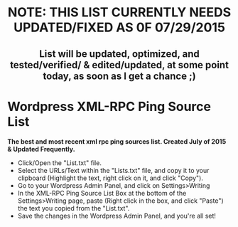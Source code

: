 <div align="center"><strong><h1> NOTE:  THIS LIST CURRENTLY NEEDS UPDATED/FIXED AS 0F 07/29/2015</h2></strong></div>
<div align="center"><h2>List will be updated, optimized, and tested/verified/ & edited/updated, at some point today, as soon as I get a chance ;) </h1></div>
<h1>Wordpress XML-RPC Ping Source List</h1>

<b>The best and most recent xml rpc ping sources list.  Created July of 2015 &amp; Updated Frequently.</b>
<ul>
<li>Click/Open the "List.txt" file.</li>
<li>Select the URLs/Text within the "Lists.txt" file, and copy it to your clipboard (Highlight the text, right click on it, and click "Copy").</li>
<li>Go to your Wordpress Admin Panel, and click on Settings>Writing</li>
<li>In the XML-RPC Ping Source List Box at the bottom of the Settings>Writing page, paste (Right click in the box, and click "Paste") the text you copied from the "List.txt".</li>
<li>Save the changes in the Wordpress Admin Panel, and you're all set!</li>
</ul>
